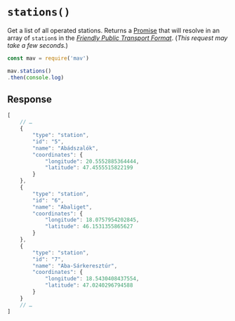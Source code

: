 # `stations()`

Get a list of all operated stations. Returns a [Promise](https://developer.mozilla.org/en-US/docs/Web/JavaScript/Reference/Global_Objects/promise) that will resolve in an array of `station`s in the [*Friendly Public Transport Format*](https://github.com/public-transport/friendly-public-transport-format). (_This request may take a few seconds._)

```js
const mav = require('mav')

mav.stations()
.then(console.log)
```

## Response

```js
[
    // …
    {
        "type": "station",
        "id": "5",
        "name": "Abádszalók",
        "coordinates": {
            "longitude": 20.5552885364444,
            "latitude": 47.4555515822199
        }
    },
    {
        "type": "station",
        "id": "6",
        "name": "Abaliget",
        "coordinates": {
            "longitude": 18.0757954202845,
            "latitude": 46.1531355865627
        }
    },
    {
        "type": "station",
        "id": "7",
        "name": "Aba-Sárkeresztúr",
        "coordinates": {
            "longitude": 18.5430408437554,
            "latitude": 47.0240296794588
        }
    }
    // …
]
```
